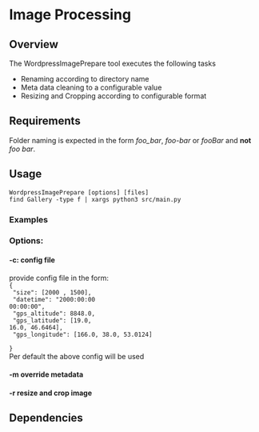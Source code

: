# Image Processing
## Overview
The WordpressImagePrepare tool executes the following tasks
- Renaming according to directory name
- Meta data cleaning to a configurable value
- Resizing and Cropping according to configurable format
## Requirements
Folder naming is expected in the form *foo_bar*, *foo-bar* or *fooBar* and **not** *foo bar*.
## Usage
<code>WordpressImagePrepare [options] [files]</code>  
<code>find Gallery -type f | xargs python3 src/main.py
</code>
### Examples
### Options:
#### -c: config file
provide config file in the form:  
<code>{<br/>
  "size": [2000 , 1500],<br/>
  "datetime": "2000:00:00 00:00:00",<br/>
  "gps_altitude": 8848.0,<br/>
  "gps_latitude": [19.0, 16.0, 46.6464],<br/>
  "gps_longitude": [166.0, 38.0, 53.0124]<br/>
}</code>  
Per default the above config will be used
#### -m override metadata
#### -r resize and crop image
## Dependencies